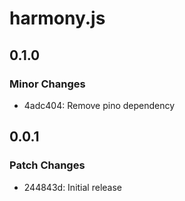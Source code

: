 # harmony.js

## 0.1.0

### Minor Changes

- 4adc404: Remove pino dependency

## 0.0.1

### Patch Changes

- 244843d: Initial release
